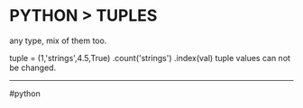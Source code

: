 # PYTHON > TUPLES

any type, mix of them too.

tuple = (1,'strings',4.5,True)
	.count('strings')
	.index(val)
tuple values can not be changed.




- - -
#python